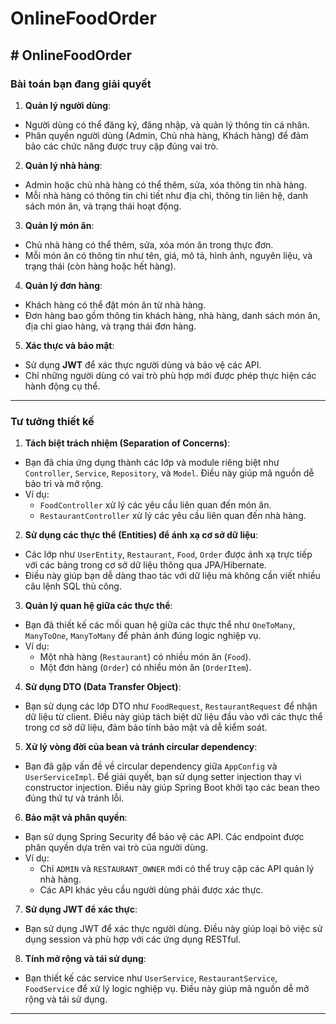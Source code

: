 ﻿# OnlineFoodOrder
﻿# OnlineFoodOrder
---
### **Bài toán bạn đang giải quyết**
1. **Quản lý người dùng**:
- Người dùng có thể đăng ký, đăng nhập, và quản lý thông tin cá nhân.
- Phân quyền người dùng (Admin, Chủ nhà hàng, Khách hàng) để đảm bảo các chức năng được truy cập đúng vai trò.


2. **Quản lý nhà hàng**:
- Admin hoặc chủ nhà hàng có thể thêm, sửa, xóa thông tin nhà hàng.
- Mỗi nhà hàng có thông tin chi tiết như địa chỉ, thông tin liên hệ, danh sách món ăn, và trạng thái hoạt động.


3. **Quản lý món ăn**:
- Chủ nhà hàng có thể thêm, sửa, xóa món ăn trong thực đơn.
- Mỗi món ăn có thông tin như tên, giá, mô tả, hình ảnh, nguyên liệu, và trạng thái (còn hàng hoặc hết hàng).


4. **Quản lý đơn hàng**:
- Khách hàng có thể đặt món ăn từ nhà hàng.
- Đơn hàng bao gồm thông tin khách hàng, nhà hàng, danh sách món ăn, địa chỉ giao hàng, và trạng thái đơn hàng.


5. **Xác thực và bảo mật**:
- Sử dụng **JWT** để xác thực người dùng và bảo vệ các API.
- Chỉ những người dùng có vai trò phù hợp mới được phép thực hiện các hành động cụ thể.

---

### **Tư tưởng thiết kế**
1. **Tách biệt trách nhiệm (Separation of Concerns)**:
- Bạn đã chia ứng dụng thành các lớp và module riêng biệt như `Controller`, `Service`, `Repository`, và `Model`. Điều này giúp mã nguồn dễ bảo trì và mở rộng.
- Ví dụ:
    - `FoodController` xử lý các yêu cầu liên quan đến món ăn.
    - `RestaurantController` xử lý các yêu cầu liên quan đến nhà hàng.


2. **Sử dụng các thực thể (Entities) để ánh xạ cơ sở dữ liệu**:
- Các lớp như `UserEntity`, `Restaurant`, `Food`, `Order` được ánh xạ trực tiếp với các bảng trong cơ sở dữ liệu thông qua JPA/Hibernate.
- Điều này giúp bạn dễ dàng thao tác với dữ liệu mà không cần viết nhiều câu lệnh SQL thủ công.


3. **Quản lý quan hệ giữa các thực thể**:
- Bạn đã thiết kế các mối quan hệ giữa các thực thể như `OneToMany`, `ManyToOne`, `ManyToMany` để phản ánh đúng logic nghiệp vụ.
- Ví dụ:
    - Một nhà hàng (`Restaurant`) có nhiều món ăn (`Food`).
    - Một đơn hàng (`Order`) có nhiều món ăn (`OrderItem`).


4. **Sử dụng DTO (Data Transfer Object)**:
- Bạn sử dụng các lớp DTO như `FoodRequest`, `RestaurantRequest` để nhận dữ liệu từ client. Điều này giúp tách biệt dữ liệu đầu vào với các thực thể trong cơ sở dữ liệu, đảm bảo tính bảo mật và dễ kiểm soát.


5. **Xử lý vòng đời của bean và tránh circular dependency**:
- Bạn đã gặp vấn đề về circular dependency giữa `AppConfig` và `UserServiceImpl`. Để giải quyết, bạn sử dụng setter injection thay vì constructor injection. Điều này giúp Spring Boot khởi tạo các bean theo đúng thứ tự và tránh lỗi.


6. **Bảo mật và phân quyền**:
- Bạn sử dụng Spring Security để bảo vệ các API. Các endpoint được phân quyền dựa trên vai trò của người dùng.
- Ví dụ:
    - Chỉ `ADMIN` và `RESTAURANT_OWNER` mới có thể truy cập các API quản lý nhà hàng.
    - Các API khác yêu cầu người dùng phải được xác thực.


7. **Sử dụng JWT để xác thực**:
- Bạn sử dụng JWT để xác thực người dùng. Điều này giúp loại bỏ việc sử dụng session và phù hợp với các ứng dụng RESTful.


8. **Tính mở rộng và tái sử dụng**:
- Bạn thiết kế các service như `UserService`, `RestaurantService`, `FoodService` để xử lý logic nghiệp vụ. Điều này giúp mã nguồn dễ mở rộng và tái sử dụng.

---
